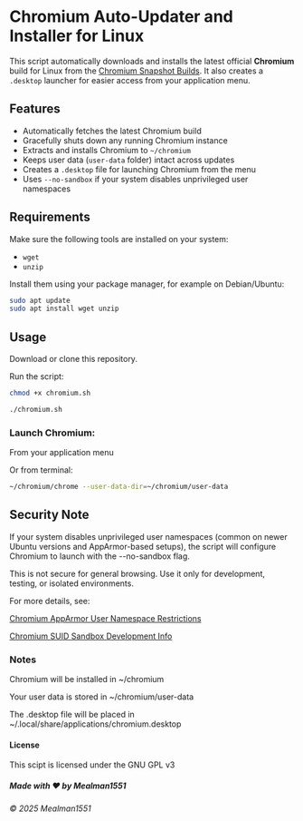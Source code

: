# Chromium Auto-Updater and Installer for Linux

This script automatically downloads and installs the latest official **Chromium** build for Linux from the [Chromium Snapshot Builds](https://commondatastorage.googleapis.com/chromium-browser-snapshots/index.html). It also creates a `.desktop` launcher for easier access from your application menu.

## Features

- Automatically fetches the latest Chromium build
- Gracefully shuts down any running Chromium instance
- Extracts and installs Chromium to `~/chromium`
- Keeps user data (`user-data` folder) intact across updates
- Creates a `.desktop` file for launching Chromium from the menu
- Uses `--no-sandbox` if your system disables unprivileged user namespaces

## Requirements

Make sure the following tools are installed on your system:

- `wget`
- `unzip`

Install them using your package manager, for example on Debian/Ubuntu:

```bash
sudo apt update
sudo apt install wget unzip
```
## Usage

Download or clone this repository.

Run the script:
```bash
chmod +x chromium.sh
```
```bash
./chromium.sh
```
### Launch Chromium:

From your application menu

Or from terminal:
```bash
~/chromium/chrome --user-data-dir=~/chromium/user-data
```
## Security Note

If your system disables unprivileged user namespaces (common on newer Ubuntu versions and AppArmor-based setups), the script will configure Chromium to launch with the --no-sandbox flag.

This is not secure for general browsing. Use it only for development, testing, or isolated environments.

For more details, see:

[Chromium AppArmor User Namespace Restrictions](https://chromium.googlesource.com/chromium/src/+/main/docs/security/apparmor-userns-restrictions.md)

[Chromium SUID Sandbox Development Info](https://chromium.googlesource.com/chromium/src/+/main/docs/linux/suid_sandbox_development.md)

### Notes

Chromium will be installed in ~/chromium

Your user data is stored in ~/chromium/user-data

The .desktop file will be placed in ~/.local/share/applications/chromium.desktop

#### License

This scipt is licensed under the GNU GPL v3

##### Made with ❤️ by Mealman1551

###### &copy; 2025 Mealman1551

